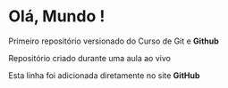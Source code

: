 # Olá, Mundo !
 Primeiro repositório versionado do Curso de Git e **Github**

 Repositório criado durante uma aula ao vivo
 
 Esta linha foi adicionada diretamente no site **GitHub**
